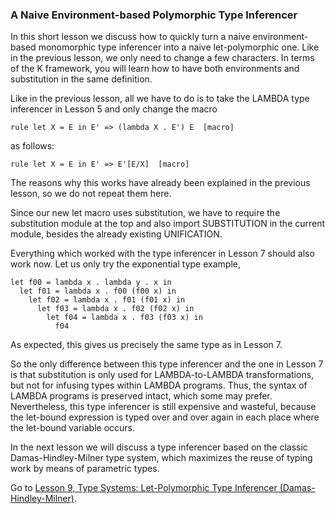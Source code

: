 <!-- Copyright (c) 2012-2019 K Team. All Rights Reserved. -->

### A Naive Environment-based Polymorphic Type Inferencer

In this short lesson we discuss how to quickly turn a naive
environment-based monomorphic type inferencer into a naive let-polymorphic
one. Like in the previous lesson, we only need to change a few
characters. In terms of the K framework, you will learn how to have
both environments and substitution in the same definition.

Like in the previous lesson, all we have to do is to take the LAMBDA
type inferencer in Lesson 5 and only change the macro

    rule let X = E in E' => (lambda X . E') E  [macro]

as follows:

    rule let X = E in E' => E'[E/X]  [macro]

The reasons why this works have already been explained in the previous
lesson, so we do not repeat them here.

Since our new let macro uses substitution, we have to require the
substitution module at the top and also import SUBSTITUTION in the
current module, besides the already existing UNIFICATION.

Everything which worked with the type inferencer in Lesson 7 should
also work now. Let us only try the exponential type example,

    let f00 = lambda x . lambda y . x in
      let f01 = lambda x . f00 (f00 x) in
        let f02 = lambda x . f01 (f01 x) in
          let f03 = lambda x . f02 (f02 x) in
            let f04 = lambda x . f03 (f03 x) in
              f04

As expected, this gives us precisely the same type as in Lesson 7.

So the only difference between this type inferencer and the one in
Lesson 7 is that substitution is only used for LAMBDA-to-LAMBDA
transformations, but not for infusing types within LAMBDA programs.
Thus, the syntax of LAMBDA programs is preserved intact, which some
may prefer. Nevertheless, this type inferencer is still expensive and
wasteful, because the let-bound expression is typed over and over
again in each place where the let-bound variable occurs.

In the next lesson we will discuss a type inferencer based on the
classic Damas-Hindley-Milner type system, which maximizes the reuse of
typing work by means of parametric types.

Go to [Lesson 9, Type Systems: Let-Polymorphic Type Inferencer (Damas-Hindley-Milner)](../lesson_9/README.md).

